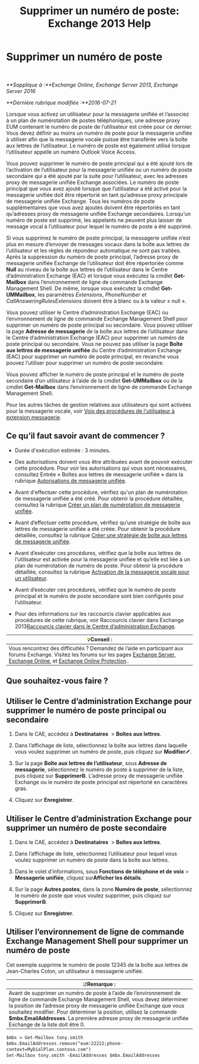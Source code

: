 ﻿---
title: 'Supprimer un numéro de poste: Exchange 2013 Help'
TOCTitle: Supprimer un numéro de poste
ms:assetid: c2b896cf-21f7-4453-a4e6-b23d236a6dd3
ms:mtpsurl: https://technet.microsoft.com/fr-fr/library/Dd351124(v=EXCHG.150)
ms:contentKeyID: 50555490
ms.date: 05/23/2018
mtps_version: v=EXCHG.150
ms.translationtype: MT
---

# Supprimer un numéro de poste

 

_**Sapplique à :**Exchange Online, Exchange Server 2013, Exchange Server 2016_

_**Dernière rubrique modifiée :**2016-07-21_

Lorsque vous activez un utilisateur pour la messagerie unifiée et l’associez à un plan de numérotation de postes téléphoniques, une adresse proxy EUM contenant le numéro de poste de l’utilisateur est créée pour ce dernier. Vous devez définir au moins un numéro de poste pour la messagerie unifiée à utiliser afin que la messagerie vocale puisse être transférée vers la boîte aux lettres de l’utilisateur. Le numéro de poste est également utilisé lorsque l’utilisateur appelle un numéro Outlook Voice Access.

Vous pouvez supprimer le numéro de poste principal qui a été ajouté lors de l’activation de l’utilisateur pour la messagerie unifiée ou un numéro de poste secondaire qui a été ajouté par la suite pour l’utilisateur, avec les adresses proxy de messagerie unifiée Exchange associées. Le numéro de poste principal que vous avez ajouté lorsque que l’utilisateur a été activé pour la messagerie unifiée doit être répertorié en tant qu’adresse proxy principale de messagerie unifiée Exchange. Tous les numéros de poste supplémentaires que vous avez ajoutés doivent être répertoriés en tant qu’adresses proxy de messagerie unifiée Exchange secondaires. Lorsqu’un numéro de poste est supprimé, les appelants ne peuvent plus laisser de message vocal à l’utilisateur pour lequel le numéro de poste a été supprimé.

Si vous supprimez le numéro de poste principal, la messagerie unifiée n’est plus en mesure d’envoyer de messages vocaux dans la boîte aux lettres de l’utilisateur et les règles de répondeur automatique ne sont pas traitées. Après la suppression du numéro de poste principal, l’adresse proxy de messagerie unifiée Exchange de l’utilisateur doit être répertoriée comme **Null** au niveau de la boîte aux lettres de l’utilisateur dans le Centre d’administration Exchange (EAC) et lorsque vous exécutez la cmdlet **Get-Mailbox** dans l’environnement de ligne de commande Exchange Management Shell. De même, lorsque vous exécutez la cmdlet **Get-UMMailbox**, les paramètres *Extensions*, *PhoneNumber* et *CallAnsweringRulesExtensions* doivent être à blanc ou à la valeur « null ».

Vous pouvez utiliser le Centre d’administration Exchange (EAC) ou l’environnement de ligne de commande Exchange Management Shell pour supprimer un numéro de poste principal ou secondaire. Vous pouvez utiliser la page **Adresse de messagerie** de la boîte aux lettres de l’utilisateur dans le Centre d’administration Exchange (EAC) pour supprimer un numéro de poste principal ou secondaire. Vous ne pouvez pas utiliser la page **Boîte aux lettres de messagerie unifiée** du Centre d’administration Exchange (EAC) pour supprimer un numéro de poste principal, en revanche vous pouvez l’utiliser pour supprimer un numéro de poste secondaire.

Vous pouvez afficher le numéro de poste principal et le numéro de poste secondaire d’un utilisateur à l’aide de la cmdlet **Get-UMMailbox** ou de la cmdlet **Get-Mailbox** dans l’environnement de ligne de commande Exchange Management Shell.

Pour les autres tâches de gestion relatives aux utilisateurs qui sont activées pour la messagerie vocale, voir [Voix des procédures de l'utilisateur à extension messagerie](voice-mail-enabled-user-procedures-exchange-2013-help.md).

## Ce qu’il faut savoir avant de commencer ?

  - Durée d'exécution estimée : 3 minutes.

  - Des autorisations doivent vous être attribuées avant de pouvoir exécuter cette procédure. Pour voir les autorisations qui vous sont nécessaires, consultez Entrée « Boîtes aux lettres de messagerie unifiée » dans la rubrique [Autorisations de messagerie unifiée](unified-messaging-permissions-exchange-2013-help.md).

  - Avant d'effectuer cette procédure, vérifiez qu'un plan de numérotation de messagerie unifiée a été créé. Pour obtenir la procédure détaillée, consultez la rubrique [Créer un plan de numérotation de messagerie unifiée](create-a-um-dial-plan-exchange-2013-help.md).

  - Avant d’effectuer cette procédure, vérifiez qu’une stratégie de boîte aux lettres de messagerie unifiée a été créée. Pour obtenir la procédure détaillée, consultez la rubrique [Créer une stratégie de boîte aux lettres de messagerie unifiée](create-a-um-mailbox-policy-exchange-2013-help.md).

  - Avant d’exécuter ces procédures, vérifiez que la boîte aux lettres de l’utilisateur est activée pour la messagerie unifiée et qu’elle est liée à un plan de numérotation de numéro de poste. Pour obtenir la procédure détaillée, consultez la rubrique [Activation de la messagerie vocale pour un utilisateur](enable-a-user-for-voice-mail-exchange-2013-help.md).

  - Avant d’exécuter ces procédures, vérifiez que le numéro de poste principal et le numéro de poste secondaire sont bien configurés pour l’utilisateur.

  - Pour des informations sur les raccourcis clavier applicables aux procédures de cette rubrique, voir Raccourcis clavier dans Exchange 2013[Raccourcis clavier dans le Centre d’administration Exchange](keyboard-shortcuts-in-the-exchange-admin-center-exchange-online-protection-help.md).

<table>
<thead>
<tr class="header">
<th><img src="images/Bb125224.tip(EXCHG.150).gif" title="Conseil" alt="Conseil" />Conseil :</th>
</tr>
</thead>
<tbody>
<tr class="odd">
<td>Vous rencontrez des difficultés ? Demandez de l’aide en participant aux forums Exchange. Visitez les forums sur les pages <a href="https://go.microsoft.com/fwlink/p/?linkid=60612">Exchange Server</a>, <a href="https://go.microsoft.com/fwlink/p/?linkid=267542">Exchange Online</a>, et <a href="https://go.microsoft.com/fwlink/p/?linkid=285351">Exchange Online Protection</a>..</td>
</tr>
</tbody>
</table>


## Que souhaitez-vous faire ?

## Utiliser le Centre d’administration Exchange pour supprimer le numéro de poste principal ou secondaire

1.  Dans le CAE, accédez à **Destinataires**  \> **Boîtes aux lettres**.

2.  Dans l’affichage de liste, sélectionnez la boîte aux lettres dans laquelle vous voulez supprimer un numéro de poste, puis cliquez sur **Modifier**![Icône Modifier](images/Bb124582.6f53ccb2-1f13-4c02-bea0-30690e6ea71d(EXCHG.150).gif "Icône Modifier").

3.  Sur la page **Boîte aux lettres de l’utilisateur**, sous **Adresse de messagerie**, sélectionnez le numéro de poste à supprimer de la liste, puis cliquez sur **Supprimer**![Icône Supprimer](images/Dd979797.14f639f6-61e8-4418-bbfb-0db14de9d2f5(EXCHG.150).gif "Icône Supprimer"). L’adresse proxy de messagerie unifiée Exchange ou le numéro de poste principal est répertorié en caractères gras.

4.  Cliquez sur **Enregistrer**.

## Utiliser le Centre d’administration Exchange pour supprimer un numéro de poste secondaire

1.  Dans le CAE, accédez à **Destinataires**  \> **Boîtes aux lettres**.

2.  Dans l’affichage de liste, sélectionnez l’utilisateur pour lequel vous voulez supprimer un numéro de poste dans la boîte aux lettres.

3.  Dans le volet d’informations, sous **Fonctions de téléphone et de voix** \> **Messagerie unifiée**, cliquez sur**Afficher les détails**.

4.  Sur la page **Autres postes**, dans la zone **Numéro de poste**, sélectionnez le numéro de poste que vous voulez supprimer, puis cliquez sur **Supprimer**![Icône Supprimer](images/Dd979797.14f639f6-61e8-4418-bbfb-0db14de9d2f5(EXCHG.150).gif "Icône Supprimer").

5.  Cliquez sur **Enregistrer**.

## Utiliser l’environnement de ligne de commande Exchange Management Shell pour supprimer un numéro de poste

Cet exemple supprime le numéro de poste 12345 de la boîte aux lettres de Jean-Charles Colon, un utilisateur à messagerie unifiée.

<table>
<thead>
<tr class="header">
<th><img src="images/JJ159664.note(EXCHG.150).gif" title="Remarque" alt="Remarque" />Remarque :</th>
</tr>
</thead>
<tbody>
<tr class="odd">
<td>Avant de supprimer un numéro de poste à l’aide de l’environnement de ligne de commande Exchange Management Shell, vous devez déterminer la position de l’adresse proxy de messagerie unifiée Exchange que vous souhaitez modifier. Pour déterminer la position, utilisez la commande <strong>$mbx.EmailAddresses</strong>. La première adresse proxy de messagerie unifiée Exchange de la liste doit être 0.</td>
</tr>
</tbody>
</table>


    $mbx = Get-Mailbox tony.smith
    $mbx.EmailAddresses.remove("eum:22222;phone-context=MyDialPlan.contoso.com") 
    Set-Mailbox tony.smith -EmailAddresses $mbx.EmailAddresses

